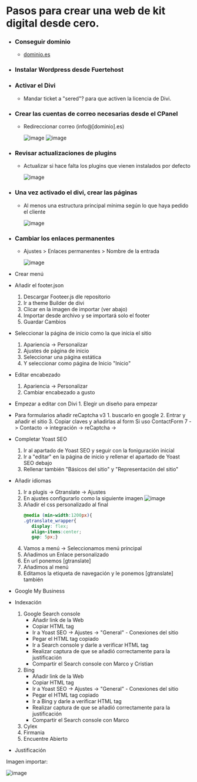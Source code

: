 # Pasos para crear una web de kit digital desde cero.

- ### Conseguir dominio
    - [dominio.es](https://www.dominios.es/es)
- ### Instalar Wordpress desde Fuertehost
- ### Activar el Divi
    - Mandar ticket a "sered"? para que activen la licencia de Divi.
- ### Crear las cuentas de correo necesarias desde el CPanel
    - Redireccionar correo (info@[dominio].es)
  
      ![image](https://github.com/user-attachments/assets/d7710535-4b3d-4bed-95c3-b4348188f1b2)
      ![image](https://github.com/user-attachments/assets/85f0d51e-9d6f-4f87-b646-172f90c3f357)

- ### Revisar actualizaciones de plugins
    - Actualizar si hace falta los plugins que vienen instalados por defecto

        ![image](https://github.com/user-attachments/assets/411d1395-ee46-4a01-9174-ff2cd228fea8)

- ### Una vez activado el divi, crear las páginas
    - Al menos una estructura principal mínima según lo que haya pedido el cliente
      
        ![image](https://github.com/user-attachments/assets/5072a59b-e826-4607-be06-510919721a2f)

- ### Cambiar los enlaces permanentes
    - Ajustes > Enlaces permanentes > Nombre de la entrada
      
      ![image](https://github.com/user-attachments/assets/03c4c88f-58f4-4c02-9453-ff1f169a3ca9)

- Crear menú
- Añadir el footer.json
    1. Descargar Footeer.js dle repositorio
    2. Ir a theme Builder de divi
    3. Clicar en la imagen de importar (ver abajo)
    5. Importar desde archivo y se importará solo el footer
    6. Guardar Cambios
- Seleccionar la página de inicio como la que inicia el sitio
    1. Apariencia -> Personalizar
    2. Ajustes de página de inicio
    3. Seleccionar una página estática
    4. Y seleccionar como página de Inicio "Inicio"
- Editar encabezado
    1. Apariencia -> Personalizar
    2. Cambiar encabezado a gusto
- Empezar a editar con Divi
      1. Elegir un diseño para empezar

- Para formularios añadir reCaptcha v3
      1. buscarlo en google
      2. Entrar y añadir el sitio
      3. Copiar claves y añadirlas al form
  Si uso ContactForm 7 -> Contacto -> integración -> reCaptcha ->

- Completar Yoast SEO
    1. Ir al apartado de Yoast SEO y seguir con la foniguración inicial
    2. Ir a "editar" en la página de inicio y rellenar el apartado de Yoast SEO debajo
    3. Rellenar también "Básicos del sitio" y "Representación del sitio"

- Añadir idiomas
    1. Ir a plugis -> Gtranslate -> Ajustes
    2. En ajustes configurarlo como la siguiente imagen
     ![image](https://github.com/user-attachments/assets/79e5b09b-f520-459a-8a98-8695849a9bb5)
    4. Añadir el css personalizado al final
         ```css
       @media (min-width:1200px){
        .gtranslate_wrapper{
            display: flex;
            align-items:center;
            gap: 5px;}
    6. Vamos a menú -> Seleccionamos menú principal
    7. Añadimos un Enlace personalizado
    8. En url ponemos [gtranslate]
    9. Añadimos al menú
    10. Editamos la etiqueta de navegación y le ponemos [gtranslate] también
- Google My Business
- Indexación
    1. Google Search console
          - Añadir link de la Web
          - Copiar HTML tag
          - Ir a Yoast SEO -> Ajustes -> "General" - Conexiones del sitio
          - Pegar el HTML tag copiado
          - Ir a Search console y darle a verificar HTML tag
          - Realizar captura de que se añadió correctamente para la justificación
          - Compartir el Search console con Marco y Cristian
    2. Bing
          - Añadir link de la Web
          - Copiar HTML tag
          - Ir a Yoast SEO -> Ajustes -> "General" - Conexiones del sitio
          - Pegar el HTML tag copiado
          - Ir a Bing y darle a verificar HTML tag
          - Realizar captura de que se añadió correctamente para la justificación
          - Compartir el Search console con Marco
    3. Cylex
    4. Firmania
    5. Encuentre Abierto

- Justificación

Imagen importar:

![image](https://github.com/user-attachments/assets/09990795-580c-4b9d-9d1e-158a1ae0f401)
